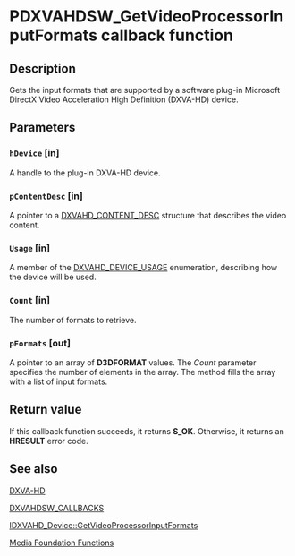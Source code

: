 # PDXVAHDSW_GetVideoProcessorInputFormats callback function

## Description

Gets the input formats that are supported by a software plug-in Microsoft DirectX Video Acceleration High Definition (DXVA-HD) device.

## Parameters

### `hDevice` [in]

A handle to the plug-in DXVA-HD device.

### `pContentDesc` [in]

A pointer to a [DXVAHD_CONTENT_DESC](https://learn.microsoft.com/windows/desktop/api/dxvahd/ns-dxvahd-dxvahd_content_desc) structure that describes the video content.

### `Usage` [in]

A member of the [DXVAHD_DEVICE_USAGE](https://learn.microsoft.com/windows/desktop/api/dxvahd/ne-dxvahd-dxvahd_device_usage) enumeration, describing how the device will be used.

### `Count` [in]

The number of formats to retrieve.

### `pFormats` [out]

A pointer to an array of **D3DFORMAT** values. The *Count* parameter specifies the number of elements in the array. The method fills the array with a list of input formats.

## Return value

If this callback function succeeds, it returns **S_OK**. Otherwise, it returns an **HRESULT** error code.

## See also

[DXVA-HD](https://learn.microsoft.com/windows/desktop/medfound/dxva-hd)

[DXVAHDSW_CALLBACKS](https://learn.microsoft.com/windows/desktop/api/dxvahd/ns-dxvahd-dxvahdsw_callbacks)

[IDXVAHD_Device::GetVideoProcessorInputFormats](https://learn.microsoft.com/windows/desktop/api/dxvahd/nf-dxvahd-idxvahd_device-getvideoprocessorinputformats)

[Media Foundation Functions](https://learn.microsoft.com/windows/desktop/medfound/media-foundation-functions)